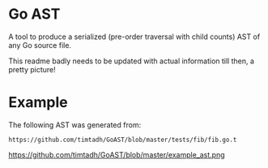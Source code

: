 Go AST
======

A tool to produce a serialized (pre-order traversal with child counts) AST of any Go source file.

This readme badly needs to be updated with actual information till then, a pretty picture!

Example
=======

The following AST was generated from:

    https://github.com/timtadh/GoAST/blob/master/tests/fib/fib.go.t

https://github.com/timtadh/GoAST/blob/master/example_ast.png

